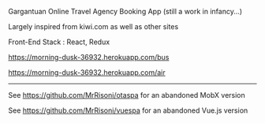 Gargantuan Online Travel Agency Booking App (still a work in infancy...)

Largely inspired from kiwi.com as well as other sites

Front-End Stack : React, Redux  

 https://morning-dusk-36932.herokuapp.com/bus
 
https://morning-dusk-36932.herokuapp.com/air

-----------------



See https://github.com/MrRisoni/otaspa for an abandoned MobX version

See https://github.com/MrRisoni/vuespa for an abandoned Vue.js version

